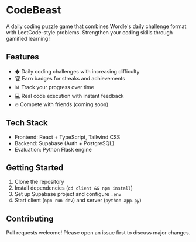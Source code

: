 # CodeBeast

A daily coding puzzle game that combines Wordle's daily challenge format with LeetCode-style problems. Strengthen your coding skills through gamified learning!

## Features
- � Daily coding challenges with increasing difficulty
- 🏆 Earn badges for streaks and achievements
- 📊 Track your progress over time
- 💻 Real code execution with instant feedback
- 🔥 Compete with friends (coming soon)

## Tech Stack
- Frontend: React + TypeScript, Tailwind CSS
- Backend: Supabase (Auth + PostgreSQL)
- Evaluation: Python Flask engine

## Getting Started
1. Clone the repository
2. Install dependencies (`cd client && npm install`)
3. Set up Supabase project and configure `.env`
4. Start client (`npm run dev`) and server (`python app.py`)

## Contributing
Pull requests welcome! Please open an issue first to discuss major changes.